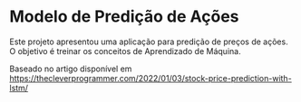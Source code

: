 # Modelo de Predição de Ações

Este projeto apresentou uma aplicação para predição de preços de ações. O objetivo é treinar os conceitos de Aprendizado de Máquina.

Baseado no artigo disponível em https://thecleverprogrammer.com/2022/01/03/stock-price-prediction-with-lstm/
 
